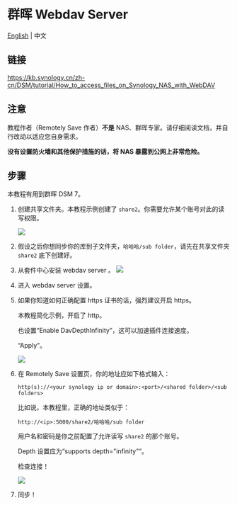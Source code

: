 # 群晖 Webdav Server

[English](./README.md) | 中文

## 链接

<https://kb.synology.cn/zh-cn/DSM/tutorial/How_to_access_files_on_Synology_NAS_with_WebDAV>

## 注意

教程作者（Remotely Save 作者）**不是** NAS、群晖专家。请仔细阅读文档，并自行改动以适应您自身需求。

**没有设置防火墙和其他保护措施的话，将 NAS 暴露到公网上非常危险。**

## 步骤

本教程有用到群晖 DSM 7。

1. 创建共享文件夹。本教程示例创建了 `share2`。你需要允许某个账号对此的读写权限。

   ![](./synology_create_shared_folder.png)

2. 假设之后你想同步你的库到子文件夹，`哈哈哈/sub folder`，请先在共享文件夹 `share2` 底下创建好。

3. 从套件中心安装 webdav server 。
   ![](./synology_install_webdav_server.png)

4. 进入 webdav server 设置。

5. 如果你知道如何正确配置 https 证书的话，强烈建议开启 https。

   本教程简化示例，开启了 http。

   也设置“Enable DavDepthInfinity”，这可以加速插件连接速度。

   “Apply”。

   ![](./synology_webdav_server_settings.png)

6. 在 Remotely Save 设置页，你的地址应如下格式输入：

   `http(s)://<your synology ip or domain>:<port>/<shared folder>/<sub folders>`

   比如说，本教程里，正确的地址类似于：

   `http://<ip>:5000/share2/哈哈哈/sub folder`

   用户名和密码是你之前配置了允许读写 `share2` 的那个账号。

   Depth 设置应为“supports depth="infinity"”。

   检查连接！

   ![](./synology_remotely_save_settings.png)

7. 同步！
